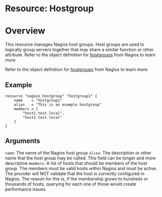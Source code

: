 # Resource: Hostgroup

# Overview

This resource manages Nagios host groups. Host groups are used to logically group servers together that may share a
similar function or other attribute. Refer to the object definition for [hostgroups](https://assets.nagios.com/downloads/nagioscore/docs/nagioscore/3/en/objectdefinitions.html#hostgroup) from Nagios to learn more

Refer to the object definition for [hostgroups](https://assets.nagios.com/downloads/nagioscore/docs/nagioscore/3/en/objectdefinitions.html#hostgroup) from Nagios to learn more

## Example

```hcl
resource "nagios_hostgroup" "hostgroup1" {
    name    = "hostgroup1"
    alias   = "This is an example hostgroup"
    members = [
        "host1.test.local",
        "host2.test.local"
    ]
}
```

## Arguments

`name`: The name of the Nagios host group
`alias`: The description or other name that the host group may be called. This field can be longer and more descriptive
`members`: A list of hosts that should be members of the host group. The members must be valid hosts within Nagios and must be active. The provider will NOT validate that the host is correctly configured in Nagios. The reason for this is, if the membership grows to hundreds or thousands of hosts, querying for each one of those would create performance issues.